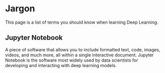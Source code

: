 # Jargon
This page is a list of terms you should know when learning Deep Learning.

## Jupyter Notebook

A piece of software that allows you to
include formatted text, code, images, videos, and much more, all
within a single interactive document.
Jupyter Notebook is the software most
widely used by data scientists for developing and interacting
with deep learning models.
